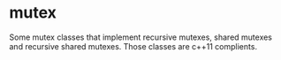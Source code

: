 # mutex
Some mutex classes that implement recursive mutexes, shared mutexes and recursive shared mutexes. Those classes are c++11 complients.

